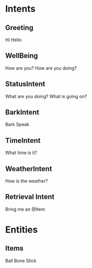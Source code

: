 # Intents
## Greeting
Hi
Hello

## WellBeing
How are you?
How are you doing?

## StatusIntent
What are you doing?
What is going on?

## BarkIntent
Bark
Speak

## TimeIntent
What time is it?

## WeatherIntent
How is the weather?

## Retrieval Intent
Bring me an @Item

# Entities
## Items
Ball
Bone
Stick